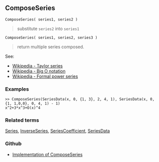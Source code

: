## ComposeSeries

```
ComposeSeries( series1, series2 )
```

> substitute `series2` into `series1`

```
ComposeSeries( series1, series2, series3 )
```

> return multiple series composed.

See:
* [Wikipedia - Taylor series](https://en.wikipedia.org/wiki/Taylor_series)
* [Wikipedia - Big O notation](https://en.wikipedia.org/wiki/Big_O_notation)
* [Wikipedia - Formal power series](https://en.wikipedia.org/wiki/Formal_power_series)

### Examples

```
>> ComposeSeries(SeriesData(x, 0, {1, 3}, 2, 4, 1), SeriesData(x, 0, {1, 1,0,0}, 0, 4, 1) - 1)
x^2+3*x^3+O(x)^4
```
   
### Related terms
[Series](Series.md), [InverseSeries](InverseSeries.md), [SeriesCoefficient](SeriesCoefficient.md), [SeriesData](SeriesData.md)

### Github

* [Implementation of ComposeSeries](https://github.com/axkr/symja_android_library/blob/master/symja_android_library/matheclipse-core/src/main/java/org/matheclipse/core/builtin/SeriesFunctions.java#L1020) 
